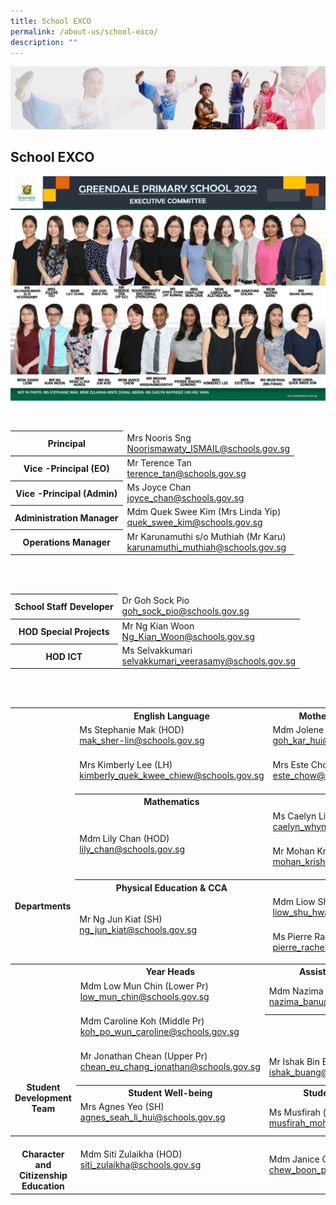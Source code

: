 ```yaml
---
title: School EXCO
permalink: /about-us/school-exco/
description: ""
---
```

![](/images/About%20Us/subbanner3.jpg)


## **School EXCO**

![](/images/About%20Us/Executive%20Committee.jpg)

<br>

<table>
<thead>
  <tr>
    <th>Principal<br></th>
    <td>Mrs Nooris Sng<br><a href="mailto:Noorismawaty_ISMAIL@schools.gov.sg">Noorismawaty_ISMAIL@schools.gov.sg</a><br></td>
  </tr>
</thead>
<tbody>
  <tr>
    <th>Vice -Principal (EO)</th>
    <td>Mr Terence Tan<br><a href="mailto:terence_tan@schools.gov.sg">terence_tan@schools.gov.sg</a><br></td>
  </tr>
  <tr>
    <th>Vice -Principal (Admin)<br></th>
    <td>Ms Joyce Chan<br><a href="mailto:joyce_chan@schools.gov.sg">joyce_chan@schools.gov.sg</a><br></td>
  </tr>
  <tr>
    <th>Administration Manager</th>
    <td>Mdm Quek Swee Kim (Mrs Linda Yip)<br><a href="mailto:quek_swee_kim@schools.gov.sg">quek_swee_kim@schools.gov.sg</a><br></td>
  </tr>
  <tr>
    <th>Operations Manager</th>
    <td>Mr Karunamuthi s/o Muthiah (Mr Karu)<br><a href="mailto:karunamuthi_muthiah@schools.gov.sg">karunamuthi_muthiah@schools.gov.sg</a></td>
  </tr>
</tbody>
</table>


<br><br>


<table>
<thead>
  <tr>
    <th>School Staff Developer</th>
    <td>Dr Goh Sock Pio<br><a href="mailto:goh_sock_pio@schools.gov.sg">goh_sock_pio@schools.gov.sg</a><br></td>
  </tr>
</thead>
<tbody>
  <tr>
    <th>HOD Special Projects</th>
    <td>Mr Ng Kian Woon<br><a href="mailto:Ng_Kian_Woon@schools.gov.sg">Ng_Kian_Woon@schools.gov.sg</a><br></td>
  </tr>
  <tr>
    <th> HOD ICT</th>
    <td> Ms Selvakkumari<br><a href="mailto:selvakkumari_veerasamy@schools.gov.sg">selvakkumari_veerasamy@schools.gov.sg</a></td>
  </tr>
</tbody>
</table>

<br><br>

<table>
<thead>
  <tr>
    <th rowspan="9"><br><br><br><br><br><br><br><br><br><br><br><br><br><br>Departments</th>
    <th>English Language</th>
    <th>Mother Tongue Languages</th>
  </tr>
  <tr>
    <td>Ms Stephanie Mak (HOD)<br><a href="mailto:mak_sher-lin@schools.gov.sg">mak_sher-lin@schools.gov.sg</a><br><br></td>
    <td>Mdm Jolene Goh (HOD)<br><a href="mailto:goh_kar_hui@schools.gov.sg">goh_kar_hui@schools.gov.sg</a><br><br></td>
  </tr>
  <tr>
    <td>Mrs Kimberly Lee (LH)<br><a href="mailto:kimberly_quek_kwee_chiew@schools.gov.sg">kimberly_quek_kwee_chiew@schools.gov.sg</a><br><br></td>
    <td>Mrs Este Chow (LH CL)<br><a href="mailto:este_chow@schools.gov.sg">este_chow@schools.gov.sg</a><br><br></td>
  </tr>
  <tr>
    <th>Mathematics</th>
    <th>Science</th>
  </tr>
  <tr>
    <td rowspan="2">Mdm Lily Chan (HOD)<br><a href="mailto:lily_chan@schools.gov.sg">lily_chan@schools.gov.sg</a><br></td>
    <td>Ms Caelyn Lim (HOD)<br><a href="mailto:caelyn_whyndee_lim@schools.gov.sg">caelyn_whyndee_lim@schools.gov.sg</a><br><br></td>
  </tr>
  <tr>
    <td>Mr Mohan Krishnamoorthy (LH)<br><a href="mailto:mohan_krishnamoorthy@schools.gov.sg">mohan_krishnamoorthy@schools.gov.sg</a><br><br></td>
  </tr>
  <tr>
    <th>Physical Education &amp; CCA</th>
    <th>Aesthetics</th>
  </tr>
  <tr>
    <td rowspan="2">Mr Ng Jun Kiat (SH)<br><a href="mailto:ng_jun_kiat@schools.gov.sg">ng_jun_kiat@schools.gov.sg</a><br></td>
    <td>Mdm Liow Shu Hwa (HOD)<br><a href="mailto:liow_shu_hwa@schools.gov.sg">liow_shu_hwa@schools.gov.sg</a><br><br></td>
  </tr>
  <tr>
    <td>Ms Pierre Rachel (SH Art)<br><a href="mailto:pierre_rachel_edmond@schools.gov.sg">pierre_rachel_edmond@schools.gov.sg</a></td>
  </tr>
</thead>
</table>


<table>
<thead>
  <tr>
    <th rowspan="6"><br><br><br><br><br><br><br><br><br>Student Development Team<br></th>
    <th>Year Heads</th>
    <th>Assistant Year Heads</th>
  </tr>
  <tr>
    <td>Mdm Low Mun Chin (Lower Pr)<br><a href="mailto:low_mun_chin@schools.gov.sg">low_mun_chin@schools.gov.sg</a><br><br></td>
    <td>Mdm Nazima Banu (P1)<br><a href="mailto:nazima_banu@schools.gov.sg">nazima_banu@schools.gov.sg</a><br></td>
  </tr>
  <tr>
    <td>Mdm Caroline Koh (Middle Pr)<br><a href="mailto:koh_po_wun_caroline@schools.gov.sg">koh_po_wun_caroline@schools.gov.sg</a><br><br></td>
    <th></th>
  </tr>
  <tr>
    <td>Mr Jonathan Chean (Upper Pr)<br><a href="mailto:chean_eu_chang_jonathan@schools.gov.sg">chean_eu_chang_jonathan@schools.gov.sg</a><br><br></td>
    <td>Mr Ishak Bin Buang (P5)<br><a href="mailto:ishak_buang@schools.gov.sg">ishak_buang@schools.gov.sg</a><br></td>
  </tr>
  <tr>
    <th>Student Well-being</th>
    <th>Student Leadership</th>
  </tr>
  <tr>
    <td>Mrs Agnes Yeo (SH)<br><a href="mailto:agnes_seah_li_hui@schools.gov.sg">agnes_seah_li_hui@schools.gov.sg</a><br><br></td>
    <td>Ms Musfirah (iSH)<br><a href="mailto:musfirah_mohamed@schools.gov.sg">musfirah_mohamed@schools.gov.sg</a><br></td>
  </tr>
</thead>
<tbody>
  <tr>
    <th><br>Character and Citizenship Education</th>
    <td>Mdm Siti Zulaikha (HOD)<br><a href="mailto:siti_zulaikha@schools.gov.sg">siti_zulaikha@schools.gov.sg</a><br><br></td>
    <td>Mdm Janice Chew (SH NE, VIA)<br><a href="mailto:chew_boon_ping@schools.gov.sg">chew_boon_ping@schools.gov.sg</a></td>
  </tr>
</tbody>
</table>